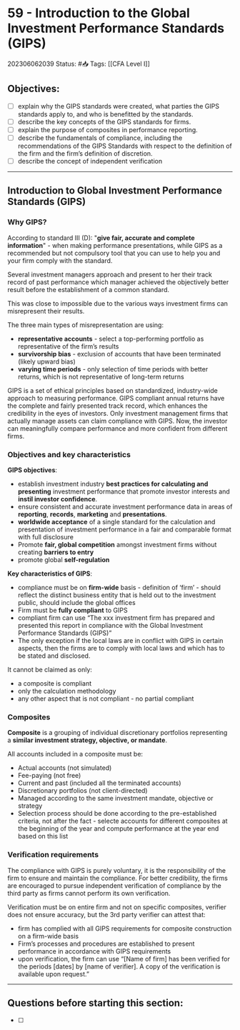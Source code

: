# 59 - Introduction to the Global Investment Performance Standards (GIPS)
202306062039
Status: #📥 
Tags: [[CFA Level I]]

## Objectives:
- [ ] explain why the GIPS standards were created, what parties the GIPS standards apply to, and who is benefitted by the standards.
- [ ] describe the key concepts of the GIPS standards for firms.
- [ ] explain the purpose of composites in performance reporting.
- [ ] describe the fundamentals of compliance, including the recommendations of the GIPS Standards with respect to the definition of the firm and the firm’s definition of discretion.
- [ ] describe the concept of independent verification

---

## Introduction to Global Investment Performance Standards (GIPS)
### Why GIPS?
According to standard III (D): "**give fair, accurate and complete information**" - when making performance presentations, while GIPS as a recommended  but not compulsory tool that you can use to help you and your firm comply with the standard.

Several investment managers approach and present to her their track record of past performance which manager achieved the objectively better result before the establishment of a common standard.

This was close to impossible due to the various ways investment firms can misrepresent their results.

The three main types of misrepresentation are using:
- **representative accounts** - select a top-performing portfolio as representative of the firm’s results
- **survivorship bias** - exclusion of accounts that have been terminated (likely upward bias)
- **varying time periods** - only selection of time periods with better returns, which is not representative of long-term returns

GIPS is a set of ethical principles based on standardized, industry-wide approach to measuring performance. GIPS compliant annual returns have the complete and fairly presented track record, which enhances the credibility in the eyes of investors. Only investment management firms that actually manage assets can claim compliance with GIPS. Now, the investor can meaningfully compare performance and more confident from different firms.

### Objectives and key characteristics
**GIPS objectives**:
- establish investment industry **best practices for calculating and presenting** investment performance that promote investor interests and **instil investor confidence**.
- ensure consistent and accurate investment performance data in areas of **reporting**, **records**, **marketing** and **presentations**.
- **worldwide acceptance** of a single standard for the calculation and presentation of investment performance in a fair and comparable format with full disclosure
- Promote **fair, global competition** amongst investment firms without creating **barriers to entry**
- promote global **self-regulation**

**Key characteristics of GIPS**:
- compliance must be on **firm-wide** basis - definition of ‘firm’ - should reflect the distinct business entity that is held out to the investment public, should include the global offices
- Firm must be **fully compliant** to GIPS
- compliant firm can use “The xxx investment firm has prepared and presented this report in compliance with the Global Investment Performance Standards (GIPS)”
- The only exception if the local laws are in conflict with GIPS in certain aspects, then the firms are to comply with local laws and which has to be stated and disclosed.

It cannot be claimed as only:
- a composite is compliant
- only the calculation methodology
- any other aspect that is not compliant - no partial compliant

### Composites
**Composite** is a grouping of individual discretionary portfolios representing a **similar investment strategy, objective, or mandate**.

All accounts included in a composite must be:
- Actual accounts (not simulated)
- Fee-paying (not free)
- Current and past (included all the terminated accounts)
- Discretionary portfolios (not client-directed)
- Managed according to the same investment mandate, objective or strategy
- Selection process should be done according to the pre-established criteria, not after the fact - selecte accounts for different composites at the beginning of the year and compute performance at the year end based on this list

### Verification requirements
The compliance with GIPS is purely voluntary, it is the responsibility of the firm to ensure and maintain the compliance. For better credibility, the firms are encouraged to pursue independent verification of compliance by the third party as firms cannot perform its own verification.

Verification must be on entire firm and not on specific composites, verifier does not ensure accuracy, but the 3rd party verifier can attest that:
- firm has complied with all GIPS requirements for composite construction on a firm-wide basis
- Firm’s processes and procedures are established to present performance in accordance with GIPS requirements
- upon verification, the firm can use “[Name of firm] has been verified for the periods [dates] by [name of verifier]. A copy of the verification is available upon request.”



---
## Questions before starting this section:
- [ ]
